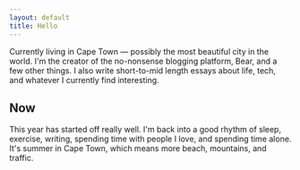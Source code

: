 ```yaml
---
layout: default
title: Hello
---
```


Currently living in Cape Town — possibly the most beautiful city in the world.
I'm the creator of the no-nonsense blogging platform, Bear, and a few other things.
I also write short-to-mid length essays about life, tech, and whatever I currently find interesting.

## Now
This year has started off really well. I'm back into a good rhythm of sleep, exercise, writing, spending time with people I love, and spending time alone. It's summer in Cape Town, which means more beach, mountains, and traffic.
